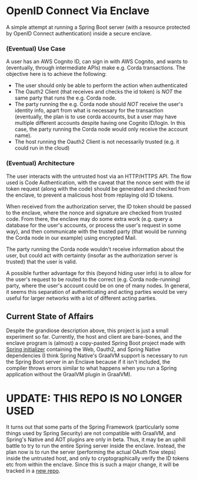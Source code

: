 # OpenID Connect Via Enclave
A simple attempt at running a Spring Boot server 
(with a resource protected by OpenID Connect authentication) inside a secure enclave.

### (Eventual) Use Case
A user has an AWS Cognito ID, can sign in with AWS Cognito, and wants to
(eventually, through intermediate APIs) make e.g. Corda transactions.
The objective here is to achieve the following:
* The user should only be able to perform the action when authenticated
* The Oauth2 Client (that receives and checks the id token) is *NOT*
  the same party that runs the e.g. Corda node.
* The party running the e.g. Corda node should *NOT* receive the user's identity info,
apart from what is necessary for the transaction 
  (eventually, the plan is to use corda accounts, 
  but a user may have multiple different accounts despite having one Cognito ID/login.
  In this case, the party running the Corda node would only receive the account name).
* The host running the Oauth2 Client is not necessarily trusted 
  (e.g. it could run in the cloud)

### (Eventual) Architecture
The user interacts with the untrusted host via an HTTP/HTTPS API.
The flow used is Code Authentication, with the caveat that the nonce 
sent with the id token request (along with the code) should be generated and checked
from the enclave, to prevent a malicious host from replaying old ID tokens.

When received from the authorization server, the ID token should be passed to the enclave,
where the nonce and signature are checked from trusted code.
From there, the enclave may do some extra work 
(e.g. query a database for the user's accounts, or process the user's request in some way),
and then communicate with the trusted party 
(that would be running the Corda node in our example)
using encrypted Mail.

The party running the Corda node wouldn't receive information about the user,
but could act with certainty (insofar as the authorization server is trusted)
that the user is valid.

A possible further advantage for this (beyond hiding user info) is to allow
for the user's request to be routed to the correct (e.g. Corda node-running) party,
where the user's account could be on one of many nodes. In general, it seems this separation
of authenticating and acting parties would be very useful for larger networks
with a lot of different acting parties.

## Current State of Affairs
Despite the grandiose description above, this project is just a small experiment so far.
Currently, the host and client are bare-bones, and the enclave program is (almost)
a copy-pasted Spring Boot project made with [Spring initializer](https://start.spring.io/#!type=gradle-project&language=java&platformVersion=2.5.1.RELEASE&packaging=jar&jvmVersion=11&groupId=com.example&artifactId=graal-oidc&name=graal-oidc&description=OpenID%20Connect%20flow%20on%20GraalVM&packageName=com.example.graal-oidc&dependencies=native,web,oauth2-client)
containing the Web, Oauth2, and Spring Native dependencies 
(I think Spring Native's 
GraalVM support is necessary to run the Spring Boot server in an Enclave
because if it isn't included, the compiler throws errors similar to what happens
when you run a Spring application without the GraalVM plugin in GraalVM).

# UPDATE: THIS REPO IS NO LONGER USED
It turns out that some parts of the Spring Framework 
(particularly some things used by Spring Security)
are not compatible with GraalVM, and Spring's Native and AOT plugins are only in beta.
Thus, it may be an uphill battle to try to run the entire Spring server inside the enclave.
Instead, the plan now is to run the server (performing the actual OAuth flow steps)
inside the untrusted host, and only to cryptographically verify the ID tokens etc
from within the enclave. Since this is such a major change, it will be tracked in a 
[new repo](https://github.com/DanielShteinbok/spring-oidc-conclave-authentication).